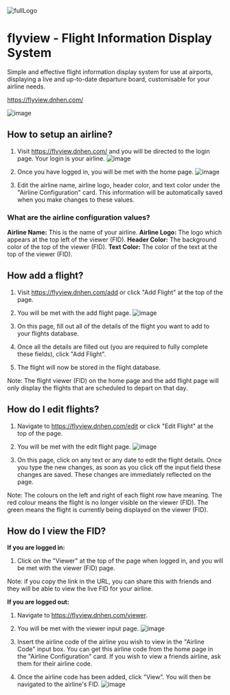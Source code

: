 ![fullLogo](https://user-images.githubusercontent.com/69449713/213912081-2a67d5f2-8c74-49ee-8cdd-7faca1e2e7a3.png)
# flyview - Flight Information Display System

Simple and effective flight information display system for use at airports, displaying a live and up-to-date departure board, customisable for your airline needs.

https://flyview.dnhen.com/

![image](https://user-images.githubusercontent.com/69449713/213912227-a1af0387-b492-4768-a3d6-1c34636b32b2.png)

## How to setup an airline?
1. Visit https://flyview.dnhen.com/ and you will be directed to the login page. Your login is your airline.
![image](https://user-images.githubusercontent.com/69449713/213912212-627e7a23-7de2-4c0b-8f6f-c56d3f5945dc.png)

2. Once you have logged in, you will be met with the home page.
![image](https://user-images.githubusercontent.com/69449713/213912182-b38c86e2-8bc4-4aa6-887e-6684874a3a6f.png)

3. Edit the airline name, airline logo, header color, and text color under the "Airline Configuration" card. This information will be automatically saved when you make changes to these values.

### What are the airline configuration values?
**Airline Name:** This is the name of your airline.
**Airline Logo:** The logo which appears at the top left of the viewer (FID).
**Header Color:** The background color of the top of the viewer (FID).
**Text Color:** The color of the text at the top of the viewer (FID).

## How add a flight?
1.  Visit https://flyview.dnhen.com/add or click "Add Flight" at the top of the page.

2. You will be met with the add flight page.
![image](https://user-images.githubusercontent.com/69449713/213912241-2d9aafad-1978-48b7-ac96-f0fb13d4501d.png)

3. On this page, fill out all of the details of the flight you want to add to your flights database.

4. Once all the details are filled out (you are required to fully complete these fields), click "Add Flight".

5. The flight will now be stored in the flight database.

Note:  The flight viewer (FID) on the home page and the add flight page will only display the flights that are scheduled to depart on that day.

## How do I edit flights?
1. Navigate to https://flyview.dnhen.com/edit or click "Edit Flight" at the top of the page.

2. You will be met with the edit flight page.
![image](https://user-images.githubusercontent.com/69449713/213912252-73bc425e-b789-4572-927b-81cc792bf913.png)

3. On this page, click on any text or any date to edit the flight details. Once you type the new changes, as soon as you click off the input field these changes are saved.  These changes are immediately reflected on the page.

Note: The colours on the left and right of each flight row have meaning. The red colour means the flight is no longer visible on the viewer (FID). The green means the flight is currently being displayed on the viewer (FID).

## How do I view the FID?
**If you are logged in:**
1. Click on the "Viewer" at the top of the page when logged in, and you will be met with the viewer (FID) page.

Note: if you copy the link in the URL, you can share this with friends and they will be able to view the live FID for your airline.

**If you are logged out:**
1. Navigate to https://flyview.dnhen.com/viewer.

2. You will be met with the viewer input page.
![image](https://user-images.githubusercontent.com/69449713/213912365-616b0315-de41-4857-abdc-ed5355f44f8e.png)

3. Insert the airline code of the airline you wish to view in the "Airline Code" input box. You can get this airline code from the home page in the "Airline Configuration" card. If you wish to view a friends airline, ask them for their airline code.

4. Once the airline code has been added, click "View". You will then be navigated to the airline's FID.
![image](https://user-images.githubusercontent.com/69449713/213912227-a1af0387-b492-4768-a3d6-1c34636b32b2.png)
